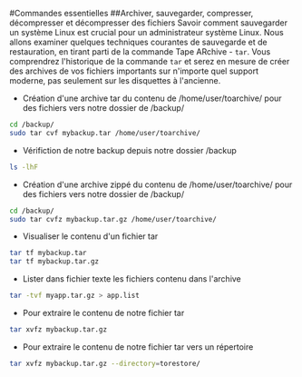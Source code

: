#Commandes essentielles
##Archiver, sauvegarder, compresser, décompresser et décompresser des fichiers
Savoir comment sauvegarder un système Linux est crucial pour un administrateur système Linux.
Nous allons examiner quelques techniques courantes de sauvegarde et de restauration, en tirant parti de la commande Tape ARchive - `tar`.
Vous comprendrez l'historique de la commande `tar` et serez en mesure de créer des archives de vos fichiers importants sur n'importe quel support moderne, pas seulement sur les disquettes à l'ancienne.

- Création d'une archive tar du contenu de /home/user/toarchive/ pour des fichiers vers notre dossier de /backup/
```bash
cd /backup/
sudo tar cvf mybackup.tar /home/user/toarchive/
```
- Vérifiction de notre backup depuis notre dossier /backup
```bash
ls -lhF
```
- Création d'une archive zippé du contenu de /home/user/toarchive/ pour des fichiers vers notre dossier de /backup/
```bash
cd /backup/
sudo tar cvfz mybackup.tar.gz /home/user/toarchive/
```
- Visualiser le contenu d'un fichier tar
```bash
tar tf mybackup.tar
tar tf mybackup.tar.gz
```
- Lister dans fichier texte les fichiers contenu dans l'archive
```bash
tar -tvf myapp.tar.gz > app.list
```
- Pour extraire le contenu de notre fichier tar
```bash
tar xvfz mybackup.tar.gz
```
- Pour extraire le contenu de notre fichier tar vers un répertoire
```bash
tar xvfz mybackup.tar.gz --directory=torestore/
```